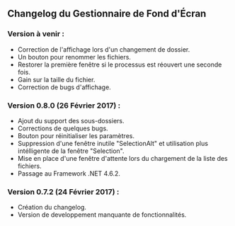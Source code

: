 ﻿
## Changelog du Gestionnaire de Fond d'Écran

### Version à venir :
 - Correction de l'affichage lors d'un changement de dossier.
 - Un bouton pour renommer les fichiers.
 - Restorer la première fenêtre si le processus est réouvert une seconde fois.
 - Gain sur la taille du fichier.
 - Correction de bugs d'affichage.

### Version 0.8.0 (26 Février 2017) :
 - Ajout du support des sous-dossiers.
 - Corrections de quelques bugs.
 - Bouton pour réinitialiser les paramètres.
 - Suppression d'une fenêtre inutile "SelectionAlt" et utilisation plus intélligente de la fenêtre "Selection".
 - Mise en place d'une fenêtre d'attente lors du chargement de la liste des fichiers.
 - Passage au Framework .NET 4.6.2.
	
### Version 0.7.2 (24 Février 2017) :
 - Création du changelog.
 - Version de developpement manquante de fonctionnalités.
